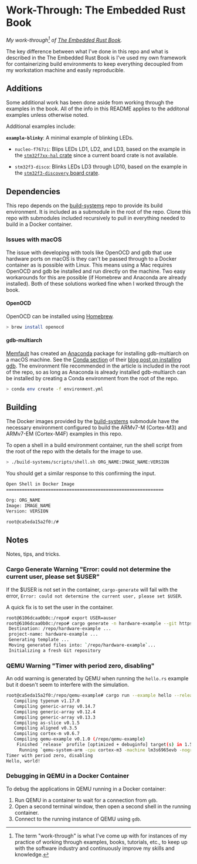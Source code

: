 # Work-Through: The Embedded Rust Book

*My work-through[^1] of
[The Embedded Rust Book](https://doc.rust-lang.org/beta/embedded-book/).*

[^1]: The term "work-through" is what I've come up with for instances of my
  practice of working through examples, books, tutorials, etc., to keep up with the
  software industry and continuously improve my skills and knowledge.

The key difference between what I've done in this repo and what is described in
the The Embedded Rust Book is I've used my own framework for containerizing
build environments to keep everything decoupled from my workstation machine and
easily reproducible.

## Additions

Some additional work has been done aside from working through the examples in
the book. All of the info in this README applies to the additonal examples
unless otherwise noted.

Additional examples include:

**`example-blinky`**: A minimal example of blinking LEDs.

- `nucleo-f767zi`: Blips LEDs LD1, LD2, and LD3, based on the example in the
  [`stm32f7xx-hal` crate](https://github.com/stm32-rs/stm32f7xx-hal) since a
  current board crate is not available.

- `stm32f3-disco`:  Blinks LEDs LD3 through LD10, based on the example in the
  [`stm32f3-discovery` board crate](https://github.com/rubberduck203/stm32f3-discovery).

## Dependencies

This repo depends on the
[build-systems](https://github.com/EngJay/build-systems)
repo to provide its build environment. It is included as a submodule in the
root of the repo. Clone this repo with submodules included recursively to pull
in everything needed to build in a Docker container.

### Issues with macOS

The issue with developing with tools like OpenOCD and gdb that use hardware
ports on macOS is they can't be passed through to a Docker container as is
possible with Linux. This means using a Mac requires OpenOCD and gdb be
installed and run directly on the machine. Two easy workarounds for this are
possible (if Homebrew and Anaconda are already installed). Both of these
solutions worked fine when I worked through the book.

#### OpenOCD

OpenOCD can be installed using [Homebrew](https://brew.sh/).

```bash
> brew install openocd
```

#### gdb-multiarch

[Memfault](https://memfault.com/) has created an
[Anaconda](https://www.anaconda.com/) package for installing gdb-multiarch on a
macOS machine. See the
[Conda section](https://interrupt.memfault.com/blog/installing-gdb#conda) of
their
[blog post on installing gdb](https://interrupt.memfault.com/blog/installing-gdb).
The environment file recommended in the article is included in the root of the
repo, so as long as Anaconda is already installed gdb-multiarch can be
installed by creating a Conda environment from the root of the repo.

```bash
> conda env create -f environment.yml 
```

## Building

The Docker images provided by the
[build-systems](https://github.com/EngJay/build-systems) submodule have the
necessary environment configured to build the ARMv7-M (Cortex-M3) and ARMv7-EM
(Cortex-M4F) examples in this repo.

To open a shell in a build environment container, run the shell script from the
root of the repo with the details for the image to use.

```bash
> ./build-systems/scripts/shell.sh ORG_NAME:IMAGE_NAME:VERSION
```

You should get a similar response to this confirming the input.

```bash
Open Shell in Docker Image
============================================================

Org: ORG_NAME
Image: IMAGE_NAME
Version: VERSION

root@ca5eda15a2f0:/#
```

## Notes

Notes, tips, and tricks.

### Cargo Generate Warning "Error: could not determine the current user, please set $USER"

If the $USER is not set in the container, `cargo-generate` will fail with the error,
`Error: could not determine the current user, please set $USER`.

A quick fix is to set the user in the container.

```bash
root@6106dcaa0b0c:/repo# export USER=auser
root@6106dcaa0b0c:/repo# cargo generate -n hardware-example --git https://github.com/rust-embedded/cortex-m-quickstart
 Destination: /repo/hardware-example ...
 project-name: hardware-example ...
 Generating template ...
 Moving generated files into: `/repo/hardware-example`...
 Initializing a fresh Git repository
```

### QEMU Warning "Timer with period zero, disabling"

An odd warning is generated by QEMU when running the `hello.rs` example but it
doesn't seem to interfere with the simulation.

```bash
root@ca5eda15a2f0:/repo/qemu-example# cargo run --example hello --release
   Compiling typenum v1.17.0
   Compiling generic-array v0.14.7
   Compiling generic-array v0.12.4
   Compiling generic-array v0.13.3
   Compiling as-slice v0.1.5
   Compiling aligned v0.3.5
   Compiling cortex-m v0.6.7
   Compiling qemu-example v0.1.0 (/repo/qemu-example)
    Finished `release` profile [optimized + debuginfo] target(s) in 1.51s
     Running `qemu-system-arm -cpu cortex-m3 -machine lm3s6965evb -nographic -semihosting-config enable=on,target=native -kernel target/thumbv7m-none-eabi/release/examples/hello`
Timer with period zero, disabling
Hello, world!
```

### Debugging in QEMU in a Docker Container

To debug the applications in QEMU running in a Docker container:

1. Run QEMU in a container to wait for a connection from `gdb`.
2. Open a second terminal window, then open a second shell in the running
  container.
3. Connect to the running instance of QEMU using `gdb`.
